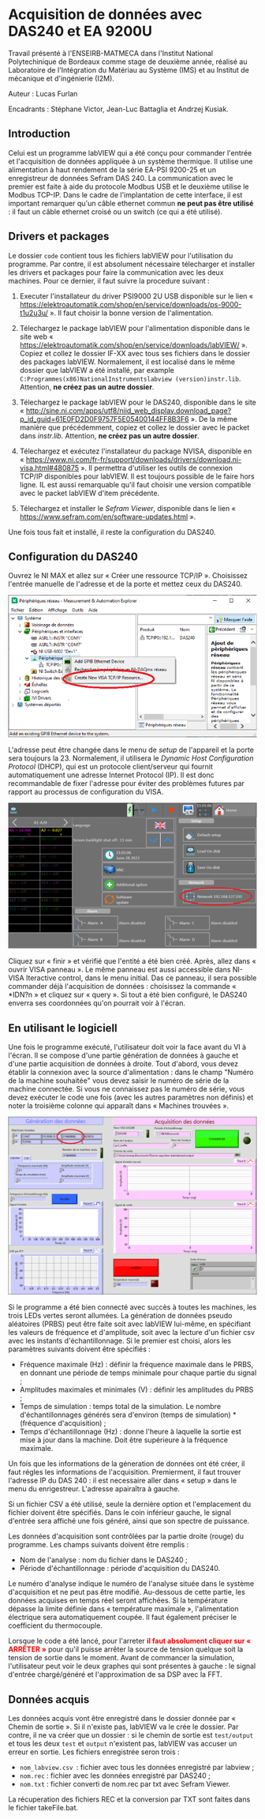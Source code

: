 # Acquisition de données avec DAS240 et EA 9200U 

Travail présenté à l'ENSEIRB-MATMECA dans l'Institut National Polytechinique de Bordeaux comme stage de deuxième année, réalisé au Laboratoire de l'Intégration du Matériau au Système (IMS) et au Institut de mécanique et d'ingénierie (I2M).

Auteur : Lucas Furlan

Encadrants : Stéphane Victor, Jean-Luc Battaglia et Andrzej Kusiak.

## Introduction

Celui est un programme labVIEW qui a été conçu pour commander l'entrée et l'acquisition de données appliquée à un système thermique. Il utilise une alimentation à haut rendement de la série EA-PSI 9200-25 et un enregistreur de données Sefram DAS 240. La communication avec le premier est faite à aide du protocole Modbus USB et le deuxième utilise le Modbus TCP-IP. Dans le cadre de l'implantation de cette interface, il est important remarquer qu'un câble ethernet commun **ne peut pas être utilisé** : il faut un câble ethernet croisé ou un switch (ce qui a été utilisé).

## Drivers et packages

Le dossier `code` contient tous les fichiers labVIEW pour l'utilisation du programme. Par contre, il est absolument nécessaire télecharger et installer les drivers et packages pour faire la communication avec les deux machines. Pour ce dernier, il faut suivre la procedure suivant :

1. Executer l'installateur du driver PSI9000 2U USB disponible sur le lien « https://elektroautomatik.com/shop/en/service/downloads/ps-9000-t1u2u3u/ ». Il faut choisir la bonne version de l'alimentation.

2. Télechargez le package labVIEW pour l'alimentation disponible dans le site web « https://elektroautomatik.com/shop/en/service/downloads/labVIEW/ ». Copiez et collez le dossier IF-XX avec tous ses fichiers dans le dossier des packages labVIEW. Normalement, il est localisé dans le même dossier que labVIEW a été installé, par example `C:Programmes(x86)NationalInstrumentslabview (version)instr.lib`. Attention, **ne créez pas un autre dossier**.

3. Télechargez le package labVIEW pour le DAS240, disponible dans le site « http://sine.ni.com/apps/utf8/niid_web_display.download_page?p_id_guid=61E0FD2D0F9757F5E05400144FF8B3F6 ». De la même manière que précédemment, copiez et collez le dossier avec le packet dans *instr.lib*. Attention, **ne créez pas un autre dossier**.

4. Télechargez et exécutez l'installateur du package NVISA, disponible en « https://www.ni.com/fr-fr/support/downloads/drivers/download.ni-visa.html#480875 ». Il permettra d'utiliser les outils de connexion TCP/IP disponibles pour labVIEW. Il est toujours possible de le faire hors ligne. IL est aussi remarquable qu'il faut choisir une version compatible avec le packet labVIEW d'item précédente.

5. Télechargez et installer le *Sefram Viewer*, disponible dans le lien « https://www.sefram.com/en/software-updates.html ».

Une fois tous fait et installé, il reste la configuration du DAS240.

## Configuration du DAS240

Ouvrez le NI MAX et allez sur « Créer une ressource TCP/IP ». Choisissez l'entrée manuelle de l'adresse et de la porte et mettez ceux du DAS240.

![Alt text](https://github.com/FurlanLucas/Data-acquisition-with-DAS240-and-EA-9200U/blob/main/fig/NIMAX.png)

L'adresse peut être changée dans le menu de *setup* de l'appareil et la porte sera toujours la 23. Normalement, il utilisera le *Dynamic Host Configuration Protocol* (DHCP), qui est un protocole client/serveur qui fournit automatiquement une adresse Internet Protocol (IP). Il est donc recommandable de fixer l'adresse pour éviter des problèmes futures par rapport au processus de configuration du VISA.

![Alt text](https://github.com/FurlanLucas/Data-acquisition-with-DAS240-and-EA-9200U/blob/main/fig/TCPIP.bmp)

Cliquez sur « finir » et vérifié que l'entité a été bien créé. Après, allez dans « ouvrir VISA panneau ». Le même panneau est aussi accessible dans NI-VISA Iteractive control, dans le menu initial. Das ce panneau, il sera possible commander déjà l'acquisition de données : choisissez la commande « *IDN?n » et cliquez sur « query ». Si tout a été bien configuré, le DAS240 enverra ses coordonnées qu'on pourrait voir à l'écran.

## En utilisant le logiciell

Une fois le programme exécuté, l'utilisateur doit voir la face avant du VI à l'écran. Il se compose d'une partie génération de données à gauche et d'une partie acquisition de données à droite. Tout d'abord, vous devez établir la connexion avec la source d'alimentation : dans le champ "Numéro de la machine souhaitée" vous devez saisir le numéro de série de la machine connectée. Si vous ne connaissez pas le numéro de série, vous devez exécuter le code une fois (avec les autres paramètres non définis) et noter la troisième colonne qui apparaît dans « Machines trouvées ».

![Alt text](https://github.com/FurlanLucas/Data-acquisition-with-DAS240-and-EA-9200U/blob/main/fig/mainVIp_markedS.png)

Si le programme a été bien connecté avec succès à toutes les machines, les trois LEDs vertes seront allumées. La génération de données pseudo aléatoires (PRBS) peut être faite soit avec labVIEW lui-même, en spécifiant les valeurs de fréquence et d'amplitude, soit avec la lecture d'un fichier csv avec les instants d'échantillonnage. Si le premier est choisi, alors les paramètres suivants doivent être spécifiés :

* Fréquence maximale (Hz) : définir la fréquence maximale dans le PRBS, en donnant une période de temps minimale pour chaque partie du signal ;
* Amplitudes maximales et minimales (V) : définir les amplitudes du PRBS ;
* Temps de simulation : temps total de la simulation. Le nombre d'échantillonnages générés sera d'environ (temps de simulation) * (fréquence d'acquisition) ;
* Temps d'échantillonnage (Hz) : donne l'heure à laquelle la sortie est mise à jour dans la machine. Doit être supérieure à la fréquence maximale.

Un fois que les informations de la géneration de données ont été créer, il faut régles les informations de l'acquisition. Premierment, il faut trouver l'adresse IP du DAS 240 : il est necessaire aller dans « setup » dans le menu du enrigestreur. L'adresse apairaîtra à gauche.

Si un fichier CSV a été utilisé, seule la dernière option et l'emplacement du fichier doivent être spécifiés. Dans le coin inférieur gauche, le signal d'entrée sera affiché une fois généré, ainsi que son spectre de puissance.

Les données d'acquisition sont contrôlées par la partie droite (rouge) du programme. Les champs suivants doivent être remplis :

* Nom de l'analyse : nom du fichier dans le DAS240 ;
* Période d'échantillonnage : période d'acquisition du DAS240.

Le numéro d'analyse indique le numéro de l'analyse située dans le système d'acquisition et ne peut pas être modifié. Au-dessous de cette partie, les données acquises en temps réel seront affichées. Si la température dépasse la limite définie dans « température maximale », l'alimentation électrique sera automatiquement coupée. Il faut également préciser le coefficient du thermocouple.

Lorsque le code a été lancé, pour l'arreter **<span style="color: red;">il faut absolument cliquer sur « ARRÊTER »</span>** pour qu'il puisse arrêter la source de tension quelque soit la tension de sortie dans le moment. Avant de commancer la simulation, l'utilisateur peut voir le deux graphes qui sont présentes à gauche : le signal d'entrée chargé/généré et l'approximation de sa DSP avec la FFT.

## Données acquis

Les données acquis vont être enregistré dans le dossier donnée par « Chemin de sortie ». Si il n'existe pas, labVIEW va le crée le dossier. Par contre, il ne va créer que un dossier : si le chemin de sortie est `test/output` et tous les deux `test` et `output` n'existent pas, labVIEW vas accuser un erreur en sortie. Les fichiers enregistrée seron trois : 
- `nom_labview.csv `: fichier avec tous les données enregistré par labview ;
- `nom.rec` : fichier avec les données enregistré par DAS240 ;
- `nom.txt` : fichier converti de nom.rec par txt avec Sefram Viewer.

La récuperation des fichiers REC et la conversion par TXT sont faites dans le fichier takeFile.bat. 